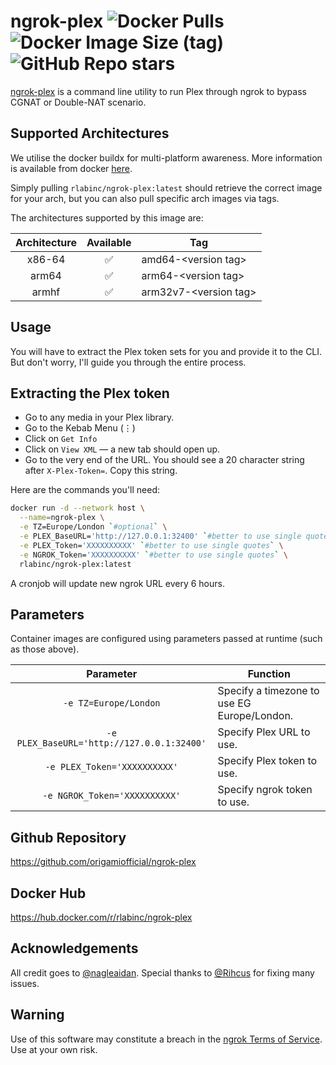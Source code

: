 # ngrok-plex ![Docker Pulls](https://img.shields.io/docker/pulls/rlabinc/ngrok-plex.svg?style=flat&label=pulls&logo=docker) ![Docker Image Size (tag)](https://img.shields.io/docker/image-size/rlabinc/ngrok-plex/latest.svg?style=flat&label=image&logo=docker) ![GitHub Repo stars](https://img.shields.io/github/stars/origamiofficial/ngrok-plex?style=social)

[ngrok-plex](https://gist.github.com/nagleaidan/dcc132c16d15565d88bf2d9200351c6e) is a command line utility to run Plex through ngrok to bypass CGNAT or Double-NAT scenario.

## Supported Architectures

We utilise the docker buildx for multi-platform awareness. More information is available from docker [here](https://docs.docker.com/buildx/working-with-buildx/).

Simply pulling `rlabinc/ngrok-plex:latest` should retrieve the correct image for your arch, but you can also pull specific arch images via tags.

The architectures supported by this image are:

| Architecture | Available | Tag |
| :----: | :----: | ---- |
| x86-64 | ✅ | amd64-\<version tag\> |
| arm64 | ✅ | arm64-\<version tag\> |
| armhf| ✅ | arm32v7-\<version tag\> |

## Usage
You will have to extract the Plex token sets for you and provide it to the CLI. But don't worry, I'll guide you through the entire process.
## Extracting the Plex token
- Go to any media in your Plex library.
- Go to the Kebab Menu (⋮)
- Click on `Get Info`
- Click on `View XML` — a new tab should open up.
- Go to the very end of the URL. You should see a 20 character string after `X-Plex-Token=`. Copy this string.

Here are the commands you'll need:

```bash
docker run -d --network host \
  --name=ngrok-plex \
  -e TZ=Europe/London `#optional` \
  -e PLEX_BaseURL='http://127.0.0.1:32400' `#better to use single quotes` \
  -e PLEX_Token='XXXXXXXXXX' `#better to use single quotes` \
  -e NGROK_Token='XXXXXXXXXX' `#better to use single quotes` \
  rlabinc/ngrok-plex:latest
```

A cronjob will update new ngrok URL every 6 hours.

## Parameters

Container images are configured using parameters passed at runtime (such as those above).

| Parameter | Function |
| :----: | --- |
| `-e TZ=Europe/London` | Specify a timezone to use EG Europe/London. |
| `-e PLEX_BaseURL='http://127.0.0.1:32400'` | Specify Plex URL to use. |
| `-e PLEX_Token='XXXXXXXXXX'` | Specify Plex token to use. |
| `-e NGROK_Token='XXXXXXXXXX'` | Specify ngrok token to use. |

## Github Repository
https://github.com/origamiofficial/ngrok-plex

## Docker Hub
https://hub.docker.com/r/rlabinc/ngrok-plex

## Acknowledgements
All credit goes to [@nagleaidan](https://github.com/nagleaidan). Special thanks to [@Rihcus](https://github.com/Rihcus) for fixing many issues.

## Warning
Use of this software may constitute a breach in the [ngrok Terms of Service](https://ngrok.com/tos). Use at your own risk.
